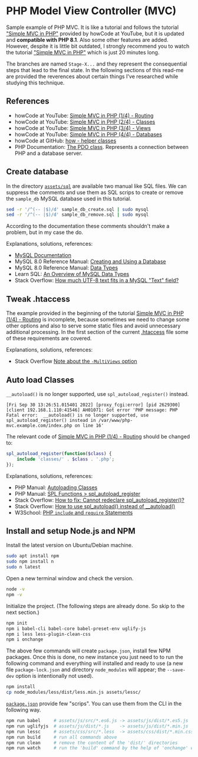 # PHP Model View Controller (MVC)

Sample example of PHP MVC. It is like a tutorial and follows the tutorial ["Simple MVC in PHP"](#references) provided by howCode at YouTube, but it is updated and __compatible with PHP 8.1__. Also some other features are added. However, despite it is little bit outdated, I strongly recommend you to watch the tutorial ["Simple MVC in PHP"](#references) which is just 20 minutes long.

The branches are named `Stage-X...` and they represent the consequential steps that lead to the final state. In the following sections of this read-me are provided the reverences about certain things I've researched while studying this technique.

## References

* howCode at YouTube: [Simple MVC in PHP (1/4) - Routing](https://youtu.be/DpbUqJcch0Y)
* howCode at YouTube: [Simple MVC in PHP (2/4) - Classes](https://youtu.be/04aTM01Y3uQ)
* howCode at YouTube: [Simple MVC in PHP (3/4) - Views](https://youtu.be/aUvfzHHTKJU)
* howCode at YouTube: [Simple MVC in PHP (4/4) - Databases](https://youtu.be/DpbUqJcch0Y)
* howCode at GitHub: [how - helper classes](https://github.com/howCodeORG/how)
* PHP Documentation: [The PDO class](https://www.php.net/manual/en/class.pdo.php#89019). Represents a connection between PHP and a database server.

## Create database

In the directory [`assets/sql`](assets/sql/) are available two manual like SQL files. We can suppress the comments and use them as SQL scrips to create or remove the `sample_db` MySQL database used in this tutorial.

```bash
sed -r '/^(-- |$)/d' sample_db_create.sql | sudo mysql
sed -r '/^(-- |$)/d' sample_db_remove.sql | sudo mysql
```

According to the documentation these comments shouldn't make a problem, but in my case the do.

Explanations, solutions, references:

* [MySQL Documentation](https://dev.mysql.com/doc/)
* MySQL 8.0 Reference Manual: [Creating and Using a Database](https://dev.mysql.com/doc/refman/8.0/en/database-use.html)
* MySQL 8.0 Reference Manual: [Data Types](https://dev.mysql.com/doc/refman/8.0/en/data-types.html)
* Learn SQL: [An Overview of MySQL Data Types](https://learnsql.com/blog/mysql-data-types/)
* Stack Overflow: [How much UTF-8 text fits in a MySQL "Text" field?](https://stackoverflow.com/a/4420195/6543935)

## Tweak .htaccess

The example provided in the beginning of the tutorial [Simple MVC in PHP (1/4) - Routing](https://youtu.be/DpbUqJcch0Y) is incomplete, because sometimes we need to change some other options and also to serve some static files and avoid unnecessary additional processing. In the first section of the current [.htaccess](./.htaccess) file some of these requirements are covered.

Explanations, solutions, references:

* Stack Overflow [Note about the `-MultiViews` option](https://stackoverflow.com/a/20685686/6543935)

## Auto load Classes

`__autoload()` is no longer supported, use `spl_autoload_register()` instead.

```log
[Fri Sep 30 13:26:51.015401 2022] [proxy_fcgi:error] [pid 2629300] [client 192.168.1.110:41546] AH01071: Got error 'PHP message: PHP Fatal error:  __autoload() is no longer supported, use spl_autoload_register() instead in /var/www/php-mvc.example.com/index.php on line 16'
```

The relevant code of [Simple MVC in PHP (1/4) - Routing](https://youtu.be/DpbUqJcch0Y) should be changed to:

```php
spl_autoload_register(function($class) {
    include 'classes/' . $class . '.php';
});
```

Explanations, solutions, references:

* PHP Manual: [Autoloading Classes](https://www.php.net/manual/en/language.oop5.autoload.php)
* PHP Manual: [SPL Functions > spl_autoload_register](https://www.php.net/manual/en/function.spl-autoload-register.php)
* Stack Overflow: [How to fix: Cannot redeclare spl_autoload_register()?](https://stackoverflow.com/a/59049684/6543935)
* Stack Overflow: [How to use spl_autoload() instead of __autoload()](https://stackoverflow.com/a/10687888/6543935)
* W3School: [PHP `include` and `require` Statements](https://www.w3schools.com/php/php_includes.asp)

## Install and setup Node.js and NPM

Install the latest version on Ubuntu/Debian machine.

```bash
sudo apt install npm
sudo npm install n
sudo n latest
```

Open a new terminal window and check the version.

```bash
node -v
npm -v
```

Initialize the project. (The following steps are already done. So skip to the next section.)

```bash
npm init
npm i babel-cli babel-core babel-preset-env uglify-js
npm i less less-plugin-clean-css
npm i onchange
```

The above few commands will create `package.json`, install few NPM packages. Once this is done, no new instance you just need to to run the following command and everything will installed and ready to use (a new file `package-lock.json` and directory `node_modules` will appear; the `--save-dev` option is intentionally not used).

```bash
npm install
cp node_modules/less/dist/less.min.js assets/lessc/
```

[`package.json`](package.json) provide few "scrips". You can use them from the CLI in the following way.

```bash
npm run babel     # assets/js/src/*.es6.js -> assets/js/dist/*.es5.js
npm run uglifyjs  # assets/js/dist/*.js    -> assets/js/dist/*.min.js
npm run lessc     # assets/css/src/*.less  -> assets/css/dist/*.min.css
npm run build     # run all commands above
npm run clean     # remove the content of the 'dist/' directories
npm run watch     # run the 'build' command by the help of 'onchange' when the files in 'src/' are changed.
```
